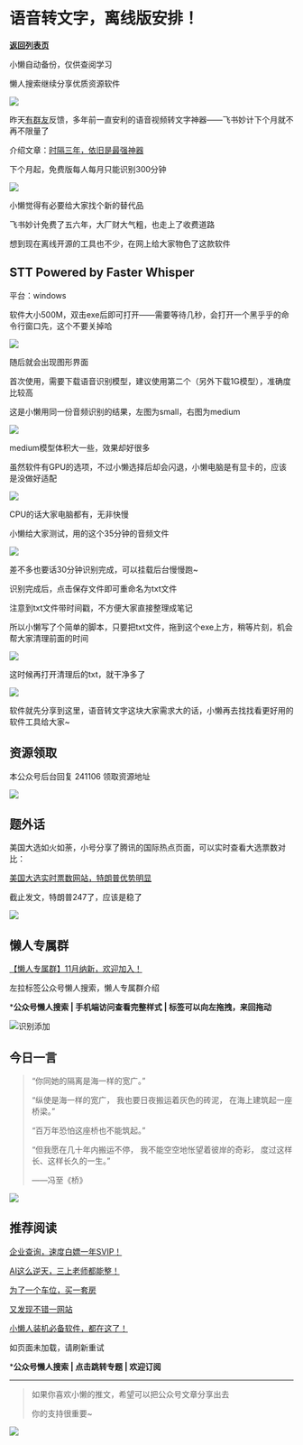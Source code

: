 # 语音转文字，离线版安排！

[**返回列表页**](/gzh/懒人搜索)

小懒自动备份，仅供查阅学习

懒人搜索继续分享优质资源软件

![](https://mmbiz.qpic.cn/sz_mmbiz_gif/BXJXNRRKQNJtZI8KvuS1688GV10H9D7dxJQYtBgp1yBiczwTvpJTC3ibWXic0kadRv9E5SnvVc0EwDnAZRQXZaY2Q/640?wx_fmt=gif&from;=appmsg)

昨天[有群友](https://mp.weixin.qq.com/s?__biz=MzkwNjE5NDYzOQ==&mid=2247493087&idx=1&sn=e147d983c4441e296ee9b0ae0cdf5716&scene=21#wechat_redirect)反馈，多年前一直安利的语音视频转文字神器——飞书妙计下个月就不再不限量了

介绍文章：[时隔三年，依旧是最强神器](https://mp.weixin.qq.com/s?__biz=MzkwNjE5NDYzOQ==&mid=2247487549&idx=1&sn=f4787f1b2a2e9eb8ce932ae3632d4092&chksm=c0ed6b9df79ae28b29da0827e9b3c7a43cee455a9dcd9891c452957470dc728dfd0533ef686c&token=1345732238&lang=zh_CN&scene=21#wechat_redirect)

下个月起，免费版每人每月只能识别300分钟

![](https://mmbiz.qpic.cn/sz_mmbiz_png/BXJXNRRKQNJtZI8KvuS1688GV10H9D7d4rjZKPAP323tP37tfia5oYkfRIlEfhnibn8aqdiaq8bXwaWf2l6guz4NQ/640?wx_fmt=png&from;=appmsg)

小懒觉得有必要给大家找个新的替代品

飞书妙计免费了五六年，大厂财大气粗，也走上了收费道路

想到现在离线开源的工具也不少，在网上给大家物色了这款软件

## STT Powered by Faster Whisper

平台：windows

软件大小500M，双击exe后即可打开——需要等待几秒，会打开一个黑乎乎的命令行窗口先，这个不要关掉哈

![](https://mmbiz.qpic.cn/sz_mmbiz_png/BXJXNRRKQNJtZI8KvuS1688GV10H9D7d9q7o6VKxzibFgcIkuwTJsjgGslBERVUTskDMZqlYRZfkfiaF5yVrxo9g/640?wx_fmt=png&from;=appmsg)

随后就会出现图形界面

首次使用，需要下载语音识别模型，建议使用第二个（另外下载1G模型），准确度比较高

这是小懒用同一份音频识别的结果，左图为small，右图为medium

![](https://mmbiz.qpic.cn/sz_mmbiz_png/BXJXNRRKQNJtZI8KvuS1688GV10H9D7domGemaw8a50Ps8bzO5Ae1ONSTec2l8J1hRjenibdj1icEpAlJYc0Bqxg/640?wx_fmt=png&from;=appmsg)

medium模型体积大一些，效果却好很多

虽然软件有GPU的选项，不过小懒选择后却会闪退，小懒电脑是有显卡的，应该是没做好适配

![](https://mmbiz.qpic.cn/sz_mmbiz_png/BXJXNRRKQNJtZI8KvuS1688GV10H9D7dhq9ibqLePoibDB3KmtM2YrdcfC9znIYUFuLQy0p8vlYw0s6OibuiaKFCsA/640?wx_fmt=png&from;=appmsg)

CPU的话大家电脑都有，无非快慢

小懒给大家测试，用的这个35分钟的音频文件

![](https://mmbiz.qpic.cn/sz_mmbiz_png/BXJXNRRKQNJtZI8KvuS1688GV10H9D7d56Mv0ZwL1j2PGFibwKMfjnVpiamTJYN2uThqsxpyOp2WUd3iauEeibaAlg/640?wx_fmt=png&from;=appmsg)

差不多也要话30分钟识别完成，可以挂载后台慢慢跑~

识别完成后，点击保存文件即可重命名为txt文件

注意到txt文件带时间戳，不方便大家直接整理成笔记

所以小懒写了个简单的脚本，只要把txt文件，拖到这个exe上方，稍等片刻，机会帮大家清理前面的时间

![](https://mmbiz.qpic.cn/sz_mmbiz_gif/BXJXNRRKQNJtZI8KvuS1688GV10H9D7d5l93Ej4dI72q8rvoH01icK5iaH2PmyUFpXNiaP7tA2aaekmrjWzSt4b8A/640?wx_fmt=gif&from;=appmsg)

这时候再打开清理后的txt，就干净多了

![](https://mmbiz.qpic.cn/sz_mmbiz_png/BXJXNRRKQNJtZI8KvuS1688GV10H9D7d5mWTLeZjvJ54Xte3StTCgOOhYziaP21TCk6bp8A9IAcicoJzSNtQs2aA/640?wx_fmt=png&from;=appmsg)

软件就先分享到这里，语音转文字这块大家需求大的话，小懒再去找找看更好用的软件工具给大家~

## 资源领取

本公众号后台回复 241106 领取资源地址

![](https://mmbiz.qpic.cn/sz_mmbiz_png/BXJXNRRKQNLUDREWLEiaz4atNIu5GsH65E1SdqC8k1gMylFg91guwoqWCY4QcABnbsh9RIz8Un8iaGSr9OPfQhXA/640?wx_fmt=png&wxfrom;=5&wx;_lazy=1&wx;_co=1)

## 题外话

美国大选如火如荼，小号分享了腾讯的国际热点页面，可以实时查看大选票数对比：

[美国大选实时票数网站，特朗普优势明显](https://mp.weixin.qq.com/s?__biz=MzkwNzYxMzAwNQ==&mid=2247488563&idx=1&sn=953ba24f5d9d031518d1f41d8a8d463b&chksm=c0d7d211f7a05b07c7573a51f15bf8dd3107e0bc45bd7803099063082b8cb183a53d5a2c0251&token=1788172862&lang=zh_CN&scene=21#wechat_redirect)

截止发文，特朗普247了，应该是稳了

![](https://mmbiz.qpic.cn/sz_mmbiz_png/BXJXNRRKQNJtZI8KvuS1688GV10H9D7dRsaSWqYkLibf39NAqLnZthgBp4OvzPk0LIpicuYZK95Y7YbicdrLpdzaA/640?wx_fmt=png&from;=appmsg)

## 懒人专属群

[【懒人专属群】11月纳新，欢迎加入！](https://mp.weixin.qq.com/s?__biz=MzkwNjE5NDYzOQ==&mid=2247493678&idx=1&sn=7b7e8c6260725fa5a1ecb4baa0fb3b2e&chksm=c0ee938ef7991a98228508d4c4653543f710b61811cf5f61dd85e087709a2185f4b62c031883&token=1345732238&lang=zh_CN&scene=21#wechat_redirect)

左拉标签公众号懒人搜索，懒人专属群介绍[](https://mp.weixin.qq.com/s?__biz=MzkwNjE5NDYzOQ==&mid=2247493087&idx=1&sn=e147d983c4441e296ee9b0ae0cdf5716&scene=21#wechat_redirect)

***公众号懒人搜索 | 手机端访问查看完整样式 | 标签可以向左拖拽，来回拖动**

  

![](https://mmbiz.qpic.cn/sz_mmbiz_png/BXJXNRRKQNL2TXGXG4RpnR4Oa6BBiaMafcicNzVIMy2BZagKPXf95Tj9OCNzdtlyxqluSfibjAlOCejsg2rXxJ18A/640?wx_fmt=png&from;=appmsg&wxfrom;=5&wx;_lazy=1&wx;_co=1)识别添加

## 今日一言

> “你同她的隔离是海一样的宽广。”
>
> “纵使是海一样的宽广， 我也要日夜搬运着灰色的砖泥， 在海上建筑起一座桥梁。”
>
> “百万年恐怕这座桥也不能筑起。”
>
> “但我愿在几十年内搬运不停， 我不能空空地怅望着彼岸的奇彩， 度过这样长、这样长久的一生。”
>
> ——冯至《桥》

![](https://mmbiz.qpic.cn/sz_mmbiz_jpg/BXJXNRRKQNJtZI8KvuS1688GV10H9D7dduLXCCKZ0XoEAbrNtOXRlVggUpgSJlYjXKiaJOpmsY19oVYQdXLzKhg/640?wx_fmt=jpeg&from;=appmsg)

## 推荐阅读

[企业查询，速度白嫖一年SVIP！](https://mp.weixin.qq.com/s?__biz=MzkwNjE5NDYzOQ==&mid=2247493654&idx=1&sn=16c01c63a5d60b5cc47760cf31db824d&chksm=c0ee93b6f7991aa065836da7d07e6e8ead7eb603c6819239472c0d3d4ddc1282bb3c4e81c8bb&token=1345732238&lang=zh_CN&scene=21#wechat_redirect)

[AI这么逆天，三上老师都能整！](https://mp.weixin.qq.com/s?__biz=MzkwNjE5NDYzOQ==&mid=2247493616&idx=1&sn=878213818a4d7c24fd3752d237a51a80&chksm=c0ee9c50f7991546b571cba543fa00a8ca90b8be5cc862315b581f4bf064ebd631c83a0c7a07&token=88743151&lang=zh_CN&scene=21#wechat_redirect)

[为了一个车位，买一套房](https://mp.weixin.qq.com/s?__biz=MzkwNjE5NDYzOQ==&mid=2247493560&idx=1&sn=4e576ff9155acdac5f3af04991f318e9&chksm=c0ee9c18f799150e612660d21bbee18ae50ad85a347f9b9dc9455ff974022ca72b35174975b4&token=1497127428&lang=zh_CN&scene=21#wechat_redirect)

[又发现不错一网站](https://mp.weixin.qq.com/s?__biz=MzkwNjE5NDYzOQ==&mid=2247493484&idx=1&sn=d844cd8b3638fe3f728328d56a681707&chksm=c0ee9cccf79915daab91230fef90e425e761a5fc57777d330d8e8316c1a34510aac0f9c0ee90&token=1497127428&lang=zh_CN&scene=21#wechat_redirect)

[小懒人装机必备软件，都在这了！](https://mp.weixin.qq.com/s?__biz=MzkwNjE5NDYzOQ==&mid=2247493457&idx=1&sn=3416c999d417321925c203b231ac9bc4&chksm=c0ee9cf1f79915e7fc3992335b5491cfb3c8f0e175eb5caaab8543e633d0b71013c6b670ee37&token=1583269765&lang=zh_CN&scene=21#wechat_redirect)

[](https://mp.weixin.qq.com/mp/appmsgalbum?__biz=MzkwNjE5NDYzOQ==&action=getalbum&album_id=3095199290177650691#wechat_redirect)[](https://mp.weixin.qq.com/mp/appmsgalbum?__biz=MzkwNjE5NDYzOQ==&action=getalbum&album_id=3184635951063531523#wechat_redirect)[](https://mp.weixin.qq.com/mp/appmsgalbum?__biz=MzkwNjE5NDYzOQ==&action=getalbum&album_id=3189384915092537344#wechat_redirect)[](https://mp.weixin.qq.com/mp/appmsgalbum?__biz=MzkwNjE5NDYzOQ==&action=getalbum&album_id=3095199290177650691#wechat_redirect)如页面未加载，请刷新重试

***公众号懒人搜索 | 点击跳转专题 | 欢迎订阅**

* * *

> 如果你喜欢小懒的推文，希望可以把公众号文章分享出去
>
> 你的支持很重要~

![](https://mmbiz.qpic.cn/sz_mmbiz_gif/BXJXNRRKQNJ6YdLcSex3A3fRP26rl1cS3HO7V1sQUXcdiakzhwpgs1FicmG6XVSr6w6VRhSpuiagjCk1UcMxSbSdg/640?wx_fmt=gif&from;=appmsg)

